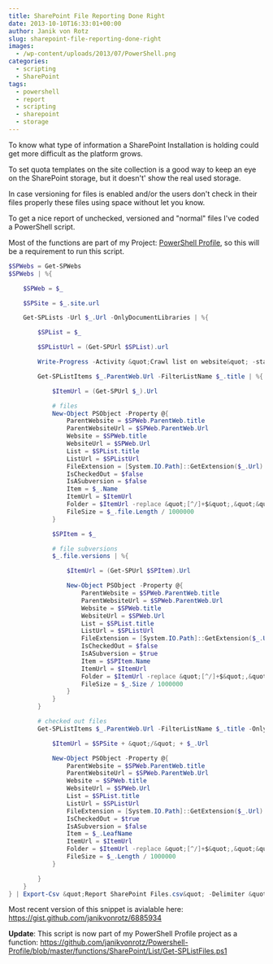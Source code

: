 ```yaml
---
title: SharePoint File Reporting Done Right
date: 2013-10-10T16:33:01+00:00
author: Janik von Rotz
slug: sharepoint-file-reporting-done-right
images:
  - /wp-content/uploads/2013/07/PowerShell.png
categories:
  - scripting
  - SharePoint
tags:
  - powershell
  - report
  - scripting
  - sharepoint
  - storage
---
```

To know what type of information a SharePoint Installation is holding could get more difficult as the platform grows.

To set quota templates on the site collection is a good way to keep an eye on the SharePoint storage, but it doesn't' show the real used storage.

In case versioning for files is enabled and/or the users don't check in their files properly these files using space without let you know.

<!--more-->

To get a nice report of unchecked, versioned and "normal" files I've coded a PowerShell script.

Most of the functions are part of my Project: <a title="PowerShell Profile" href="https://github.com/janikvonrotz/Powershell-Profile" target="_blank">PowerShell Profile</a>, so this will be a requirement to run this script.

```powershell
$SPWebs = Get-SPWebs
$SPWebs | %{

    $SPWeb = $_

    $SPSite = $_.site.url

    Get-SPLists -Url $_.Url -OnlyDocumentLibraries | %{

        $SPList = $_

        $SPListUrl = (Get-SPUrl $SPList).url

        Write-Progress -Activity &quot;Crawl list on website&quot; -status &quot;$($SPWeb.Title): $($SPList.Title)&quot; -percentComplete ([Int32](([Array]::IndexOf($SPWebs, $SPWeb)/($SPWebs.count))*100))

        Get-SPListItems $_.ParentWeb.Url -FilterListName $_.title | %{

            $ItemUrl = (Get-SPUrl $_).Url

            # files
            New-Object PSObject -Property @{
                ParentWebsite = $SPWeb.ParentWeb.title
                ParentWebsiteUrl = $SPWeb.ParentWeb.Url
                Website = $SPWeb.title
                WebsiteUrl = $SPWeb.Url
                List = $SPList.title
                ListUrl = $SPListUrl
                FileExtension = [System.IO.Path]::GetExtension($_.Url)
                IsCheckedOut = $false
                IsASubversion = $false
                Item = $_.Name
                ItemUrl = $ItemUrl
                Folder = $ItemUrl -replace &quot;[^/]+$&quot;,&quot;&quot;
                FileSize = $_.file.Length / 1000000
            }

            $SPItem = $_

            # file subversions
            $_.file.versions | %{

                $ItemUrl = (Get-SPUrl $SPItem).Url

                New-Object PSObject -Property @{
                    ParentWebsite = $SPWeb.ParentWeb.title
                    ParentWebsiteUrl = $SPWeb.ParentWeb.Url
                    Website = $SPWeb.title
                    WebsiteUrl = $SPWeb.Url
                    List = $SPList.title
                    ListUrl = $SPListUrl
                    FileExtension = [System.IO.Path]::GetExtension($_.Url)
                    IsCheckedOut = $false
                    IsASubversion = $true
                    Item = $SPItem.Name
                    ItemUrl = $ItemUrl
                    Folder = $ItemUrl -replace &quot;[^/]+$&quot;,&quot;&quot;
                    FileSize = $_.Size / 1000000
                }
            }
        }

        # checked out files
        Get-SPListItems $_.ParentWeb.Url -FilterListName $_.title -OnlyCheckedOutFiles | %{

            $ItemUrl = $SPSite + &quot;/&quot; + $_.Url

            New-Object PSObject -Property @{
                ParentWebsite = $SPWeb.ParentWeb.title
                ParentWebsiteUrl = $SPWeb.ParentWeb.Url
                Website = $SPWeb.title
                WebsiteUrl = $SPWeb.Url
                List = $SPList.title
                ListUrl = $SPListUrl
                FileExtension = [System.IO.Path]::GetExtension($_.Url)
                IsCheckedOut = $true
                IsASubversion = $false
                Item = $_.LeafName
                ItemUrl = $ItemUrl
                Folder = $ItemUrl -replace &quot;[^/]+$&quot;,&quot;&quot;
                FileSize = $_.Length / 1000000
            }

        }
    }
} | Export-Csv &quot;Report SharePoint Files.csv&quot; -Delimiter &quot;;&quot; -Encoding &quot;UTF8&quot; -NoTypeInformation
```

Most recent version of this snippet is avialable here: <a href="https://gist.github.com/janikvonrotz/6885934" target="_blank">https://gist.github.com/janikvonrotz/6885934</a>

<strong>Update</strong>: This script is now part of my PowerShell Profile project as a function: <a href="https://github.com/janikvonrotz/Powershell-Profile/blob/master/functions/SharePoint/List/Get-SPListFiles.ps1">https://github.com/janikvonrotz/Powershell-Profile/blob/master/functions/SharePoint/List/Get-SPListFiles.ps1</a>